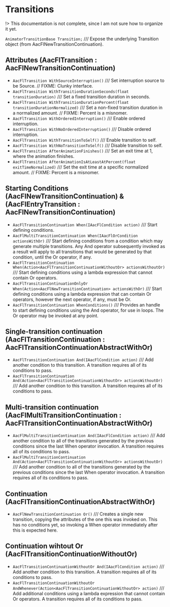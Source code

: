 # Transitions
!> This documentation is not complete, since I am not sure how to organize it yet.

`AnimatorTransitionBase Transition;`  /// Expose the underlying Transition object (from AacFlNewTransitionContinuation).

## Attributes (AacFlTransition : AacFlNewTransitionContinuation)

- `AacFlTransition WithSourceInterruption()` /// Set interruption source to be Source. // FIXME: Clunky interface.
- `AacFlTransition WithTransitionDurationSeconds(float transitionDuration)` /// Set a fixed transition duration in seconds.
- `AacFlTransition WithTransitionDurationPercent(float transitionDurationNormalized)` /// Set a non-fixed transition duration in a normalized amount. // FIXME: Percent is a misnomer.
- `AacFlTransition WithOrderedInterruption()` /// Enable ordered interruption.
- `AacFlTransition WithNoOrderedInterruption()` /// Disable ordered interruption.
- `AacFlTransition WithTransitionToSelf()` /// Enable transition to self.
- `AacFlTransition WithNoTransitionToSelf()` /// Disable transition to self.
- `AacFlTransition AfterAnimationFinishes()` /// Set an exit time at 1, where the animation finishes.
- `AacFlTransition AfterAnimationIsAtLeastAtPercent(float exitTimeNormalized)` /// Set the exit time at a specific normalized amount. // FIXME: Percent is a misnomer.

## Starting Conditions (AacFlNewTransitionContinuation) & (AacFlEntryTransition : AacFlNewTransitionContinuation)

- `AacFlTransitionContinuation When(IAacFlCondition action)` /// Start defining conditions.
- `AacFlMultiTransitionContinuation When(IAacFlOrCondition actionsWithOr)` /// Start defining conditions from a condition which may generate multiple transitions. Any And operator subsequently invoked as a result will apply to all transitions that would be generated by that condition, until the Or operator, if any.
- `AacFlTransitionContinuation When(Action<AacFlTransitionContinuationWithoutOr> actionsWithoutOr)` /// Start defining conditions using a lambda expression that cannot contain Or operators.
- `AacFlTransitionContinuationOnlyOr When(Action<AacFlNewTransitionContinuation> actionsWithOr)` /// Start defining conditions using a lambda expression that can contain Or operators, however the next operator, if any, must be Or.
- `AacFlTransitionContinuation WhenConditions()` /// Provides an handle to start defining conditions using the And operator, for use in loops. The Or operator may be invoked at any point.

## Single-transition continuation (AacFlTransitionContinuation : AacFlTransitionContinuationAbstractWithOr)
- `AacFlTransitionContinuation And(IAacFlCondition action)` /// Add another condition to this transition. A transition requires all of its conditions to pass.
- `AacFlTransitionContinuation And(Action<AacFlTransitionContinuationWithoutOr> actionsWithoutOr)` /// Add another condition to this transition. A transition requires all of its conditions to pass.

## Multi-transition continuation (AacFlMultiTransitionContinuation : AacFlTransitionContinuationAbstractWithOr)
- `AacFlMultiTransitionContinuation And(IAacFlCondition action)` /// Add another condition to all of the transitions generated by the previous conditions since the last When operator invocation. A transition requires all of its conditions to pass.
- `AacFlMultiTransitionContinuation And(Action<AacFlTransitionContinuationWithoutOr> actionsWithoutOr)` /// Add another condition to all of the transitions generated by the previous conditions since the last When operator invocation. A transition requires all of its conditions to pass.

## Continuation (AacFlTransitionContinuationAbstractWithOr)
- `AacFlNewTransitionContinuation Or()` /// Creates a single new transition, copying the attributes of the one this was invoked on. This has no conditions yet, so invoking a When operator immediately after this is expected here.

## Continuation wihtout Or (AacFlTransitionContinuationWithoutOr)
- `AacFlTransitionContinuationWithoutOr And(IAacFlCondition action)` /// Add another condition to this transition. A transition requires all of its conditions to pass.
- `AacFlTransitionContinuationWithoutOr AndWhenever(Action<AacFlTransitionContinuationWithoutOr> action)` /// Add additional conditions using a lambda expression that cannot contain Or operators. A transition requires all of its conditions to pass.
